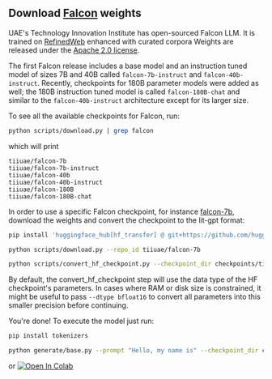 ## Download [Falcon](https://falconllm.tii.ae) weights

UAE's Technology Innovation Institute has open-sourced Falcon LLM.
It is trained on [RefinedWeb](https://huggingface.co/datasets/tiiuae/falcon-refinedweb) enhanced with curated corpora
 Weights are released under the [Apache 2.0 license](https://www.apache.org/licenses/LICENSE-2.0).

The first Falcon release includes a base model and an instruction tuned model of sizes 7B and 40B called `falcon-7b-instruct` and `falcon-40b-instruct`. Recently, checkpoints for 180B parameter models were added as well; the 180B instruction tuned model is called `falcon-180B-chat` and similar to the `falcon-40b-instruct` architecture except for its larger size.

To see all the available checkpoints for Falcon, run:

```bash
python scripts/download.py | grep falcon
```

which will print

```text
tiiuae/falcon-7b
tiiuae/falcon-7b-instruct
tiiuae/falcon-40b
tiiuae/falcon-40b-instruct
tiiuae/falcon-180B
tiiuae/falcon-180B-chat
```

In order to use a specific Falcon checkpoint, for instance [falcon-7b](https://huggingface.co/tiiuae/falcon-7b), download the weights and convert the checkpoint to the lit-gpt format:

```bash
pip install 'huggingface_hub[hf_transfer] @ git+https://github.com/huggingface/huggingface_hub'

python scripts/download.py --repo_id tiiuae/falcon-7b

python scripts/convert_hf_checkpoint.py --checkpoint_dir checkpoints/tiiuae/falcon-7b
```

By default, the convert_hf_checkpoint step will use the data type of the HF checkpoint's parameters. In cases where RAM
or disk size is constrained, it might be useful to pass `--dtype bfloat16` to convert all parameters into this smaller precision before continuing.

You're done! To execute the model just run:

```bash
pip install tokenizers

python generate/base.py --prompt "Hello, my name is" --checkpoint_dir checkpoints/tiiuae/falcon-7b
```

or [![Open In Colab](https://colab.research.google.com/assets/colab-badge.svg)](https://colab.research.google.com/github/Lightning-AI/lit-gpt/blob/main/notebooks/falcon-inference.ipynb)
